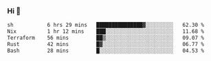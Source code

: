### Hi 👋

<!--START_SECTION:waka-->

```txt
sh           6 hrs 29 mins   ███████████████▓░░░░░░░░░   62.30 %
Nix          1 hr 12 mins    ███░░░░░░░░░░░░░░░░░░░░░░   11.68 %
Terraform    56 mins         ██▒░░░░░░░░░░░░░░░░░░░░░░   09.07 %
Rust         42 mins         █▓░░░░░░░░░░░░░░░░░░░░░░░   06.77 %
Bash         28 mins         █░░░░░░░░░░░░░░░░░░░░░░░░   04.53 %
```

<!--END_SECTION:waka-->
